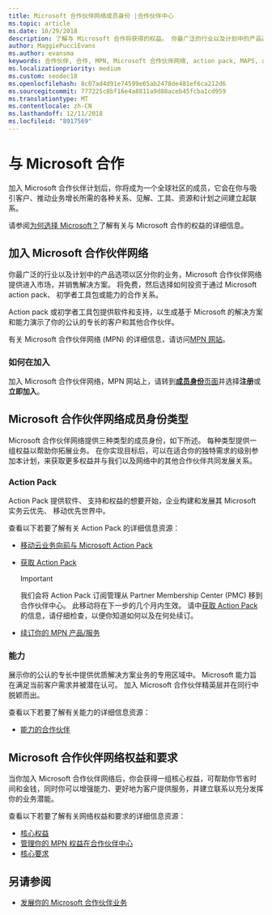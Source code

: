 ```yaml
---
title: Microsoft 合作伙伴网络成员身份 |合作伙伴中心
ms.topic: article
ms.date: 10/29/2018
description: 了解与 Microsoft 合作将获得的权益。 你最广泛的行业以及计划中的产品选项以区分你的业务，Microsoft 合作伙伴网络提供进入市场，并销售解决方案。
author: MaggiePucciEvans
ms.author: evansma
keywords: 合作伙伴, 合作, MPN, Microsoft 合作伙伴网络, action pack, MAPS, action pack 订阅, 权益, MPN 权益, 成员身份, 银牌, 金牌, 能力
ms.localizationpriority: medium
ms.custom: seodec18
ms.openlocfilehash: 8c07ad4d91e74599e65ab2478de481ef6ca212d6
ms.sourcegitcommit: 777225c8bf16e4a8811a9d88aceb45fcba1cd959
ms.translationtype: MT
ms.contentlocale: zh-CN
ms.lasthandoff: 12/11/2018
ms.locfileid: "8917569"
---
```

# <a name="partner-with-microsoft"></a>与 Microsoft 合作

加入 Microsoft 合作伙伴计划后，你将成为一个全球社区的成员，它会在你与吸引客户、推动业务增长所需的各种关系、见解、工具、资源和计划之间建立起联系。

请参阅[为何选择 Microsoft？](https://partner.microsoft.com/business-opportunities/why-microsoft)了解有关与 Microsoft 合作的权益的详细信息。 

## <a name="join-the-microsoft-partner-network"></a>加入 Microsoft 合作伙伴网络

<!-- 12/5/18 The content below was copied and pasted directly from the Membership page of the MPN site (https://partner.microsoft.com/en-us/membership)-->

你最广泛的行业以及计划中的产品选项以区分你的业务，Microsoft 合作伙伴网络提供进入市场，并销售解决方案。 将免费，然后选择如何投资于通过 Microsoft action pack、 初学者工具包或能力的合作关系。

Action pack 或初学者工具包提供软件和支持，以生成基于 Microsoft 的解决方案和能力演示了你的公认的专长的客户和其他合作伙伴。

有关 Microsoft 合作伙伴网络 (MPN) 的详细信息，请访问[MPN 网站](https://partner.microsoft.com/commercial)。

### <a name="how-to-join"></a>如何在加入

加入 Microsoft 合作伙伴网络，MPN 网站上，请转到[**成员身份**页面](https://partner.microsoft.com/membership)并选择**注册**或**立即加入**。

## <a name="microsoft-partner-network-membership-types"></a>Microsoft 合作伙伴网络成员身份类型

<!-- 12/5/18 The content below was copied and pasted directly from the Membership pages of the MPN site (https://partner.microsoft.com/en-us/membership)-->

Microsoft 合作伙伴网络提供三种类型的成员身份，如下所述。 每种类型提供一组权益以帮助你拓展业务。 在你实现目标后，可以在适合你的独特需求的级别参加本计划，来获取更多权益并与我们以及网络中的其他合作伙伴共同发展关系。

### <a name="action-pack"></a>Action Pack

Action Pack 提供软件、 支持和权益的想要开始，企业构建和发展其 Microsoft 实务云优先、 移动优先世界中。 

查看以下若要了解有关 Action Pack 的详细信息资源：

- [移动云业务向前与 Microsoft Action Pack](https://partner.microsoft.com/membership/action-pack)
- [获取 Action Pack](mpn-get-action-pack.md)
  
    >[!IMPORTANT]
    >我们会将 Action Pack 订阅管理从 Partner Membership Center (PMC) 移到合作伙伴中心。 此移动将在下一步的几个月内生效。 请中[获取 Action Pack](mpn-get-action-pack.md)的信息，请仔细检查，以便你知道如何以及在何处续订。  

- [续订你的 MPN 产品/服务](renew-mpn-offers.md)

### <a name="competencies"></a>能力

展示你的公认的专长中提供优质解决方案业务的专用区域中。 Microsoft 能力旨在满足当前客户需求并被潜在认可。 加入 Microsoft 合作伙伴精英层并在同行中脱颖而出。

查看以下若要了解有关能力的详细信息资源：

- [能力的合作伙伴](https://partner.microsoft.com/membership/competencies)

## <a name="microsoft-partner-network-benefits-and-requirements"></a>Microsoft 合作伙伴网络权益和要求

当你加入 Microsoft 合作伙伴网络后，你会获得一组核心权益，可帮助你节省时间和金钱，同时你可以增强能力、更好地为客户提供服务，并建立联系以充分发挥你的业务潜能。

查看以下若要了解有关网络权益和要求的详细信息资源：

- [核心权益](https://partner.microsoft.com/en-us/membership/core-benefits#simple-tab-content-1)
- [管理你的 MPN 权益在合作伙伴中心](manage-your-partner-network-benefits.md)
- [核心要求](https://partner.microsoft.com/en-us/membership/core-benefits#simple-tab-content-2)

## <a name="see-also"></a>另请参阅
- [发展你的 Microsoft 合作伙伴业务](grow-your-business.md)
